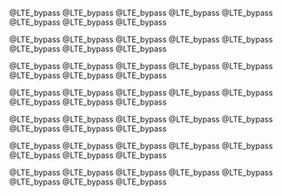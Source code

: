 @LTE_bypass
@LTE_bypass
@LTE_bypass
@LTE_bypass
@LTE_bypass
@LTE_bypass
@LTE_bypass
@LTE_bypass

@LTE_bypass
@LTE_bypass
@LTE_bypass
@LTE_bypass
@LTE_bypass
@LTE_bypass
@LTE_bypass
@LTE_bypass

@LTE_bypass
@LTE_bypass
@LTE_bypass
@LTE_bypass
@LTE_bypass
@LTE_bypass
@LTE_bypass
@LTE_bypass

@LTE_bypass
@LTE_bypass
@LTE_bypass
@LTE_bypass
@LTE_bypass
@LTE_bypass
@LTE_bypass
@LTE_bypass

@LTE_bypass
@LTE_bypass
@LTE_bypass
@LTE_bypass
@LTE_bypass
@LTE_bypass
@LTE_bypass
@LTE_bypass

@LTE_bypass
@LTE_bypass
@LTE_bypass
@LTE_bypass
@LTE_bypass
@LTE_bypass
@LTE_bypass
@LTE_bypass

@LTE_bypass
@LTE_bypass
@LTE_bypass
@LTE_bypass
@LTE_bypass
@LTE_bypass
@LTE_bypass
@LTE_bypass

